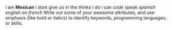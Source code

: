 i am **Mexican** i dont give uo in the thinks i do i can *code* speak *spanish english an french*
Write out some of your awesome attributes, and use emphasis (like bold or italics) to identify keywords, programming languages, or skills. 
